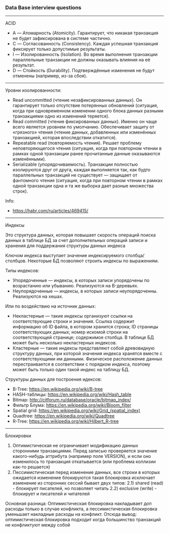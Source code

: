 ### Data Base interview questions

---

ACID

* A — Атомарность (Atomicity). 
  Гарантирует, что никакая транзакция не будет зафиксирована в системе частично.
* C — Согласованность (Consistency).
  Каждая успешная транзакция фиксирует только допустимые результаты.
* I — Изолированность (Isolation).
  Во время выполнения транзакции параллельные транзакции не должны оказывать влияния на её результат.
* D — Стойкость (Durability).
  Подтверждённые изменения не будут отменены (например, из-за сбоя).


---

Уровни изолированности:

* Read uncommitted (чтение незафиксированных данных).
  Он гарантирует только отсутствие потерянных обновлений (ситуация, когда при одновременном изменении одного блока данных
  разными транзакциями одно из изменений теряется).
* Read committed (чтение фиксированных данных).
  Именно он чаще всего является уровнем по умолчанию. Обеспечивает защиту от «грязного» чтения
  (чтение данных, добавленных или изменённых транзакцией, которая впоследствии откатится).
* Repeatable read (повторяемость чтения).
  Решает проблему неповторяющегося чтения (ситуация, когда при повторном чтении в рамках одной
  транзакции ранее прочитанные данные оказываются изменёнными).
* Serializable (упорядочиваемость).
  Транзакции полностью изолируются друг от друга, каждая выполняется так, как будто параллельных
  транзакций не существует — защищает от фантомного чтения (ситуация, когда при повторном чтении
  в рамках одной транзакции одна и та же выборка дает разные множества строк).

Info:
- https://habr.com/ru/articles/469415/

---

Индексы

Это структура данных, которая повышает скорость операций поиска данных в таблице БД
за счет дополнительных операций записи и хранения для поддержания структуры данных индекса

Ключом индекса выступает значение индексируемого столбца/столбцов.
Некоторые БД позволяют строить индексы по выражениям.

Типы индексов:
- Упорядоченные — индексы, в которых записи упорядочены по возрастанию или убыванию. Реализуются на B-деревьях.
- Неупорядоченные — индексы, в которых записи неупорядоченны. Реализуются на хешах. 

Или по воздействию на источник данных:
- Некластерные — такие индексы организуют ссылки на соответствующие строки и значения.
  Ссылка содержит информацию об ID файла, в котором хранится строка;
  ID страницы соответствующих данных; номер искомой строки на соответствующей странице; содержимое столбца.
  В таблице БД может быть несколько некластерных индексов.
- Кластерные — такие индексы представляют собой древовидную структуру данных, 
  при которой значения индекса хранятся вместе с соответствующими им данными.
  Физическое расположение данных перестраивается в соответствии с порядком индекса,
  поэтому может быть только один такой индекс на таблицу БД.

Структуры данных для построения идексов:
* B-Tree: https://en.wikipedia.org/wiki/B-tree
* HASH-таблицы: https://en.wikipedia.org/wiki/Hash_table
* Bitmap: http://citforum.ru/database/oracle/bitmap_index/
* Фильтр Блума: https://en.wikipedia.org/wiki/Bloom_filter
* Spatial grid: https://en.wikipedia.org/wiki/Grid_(spatial_index)
* Quadtree: https://en.wikipedia.org/wiki/Quadtree
* R-Tree: https://en.wikipedia.org/wiki/Hilbert_R-tree


---

Блокировки

1) Оптимистическая
   не ограничивает модификацию данных сторонними транзакциями. Перед записью проверяется значение какого-нибудь
   аттрибута (например поле VERSION), и если оно изменилось то транзакция откатывается (или проблема коллизии как-то решается)
2) Пессимистическая
   перед изменение данных, все строки в которых ожидается изменение блокируются
   такая блокировка исключает изменение из сторонних сессий
   бывает двух типов:
   2.1) shared (read) - блокирует писателей, но позволяет читать
   2.2) exclusive (write) - блокирует и писателей и читателей

Основная разница:
Оптимистическая блокировка накладывает доп расходы только в случае конфликта, а пессимистическая блокировка уменьшает
накладные расходы на конфликт. Отсюда вывод: оптимистическая блокировка подходит когда большинство транзакций
не конфликтуют между собой


